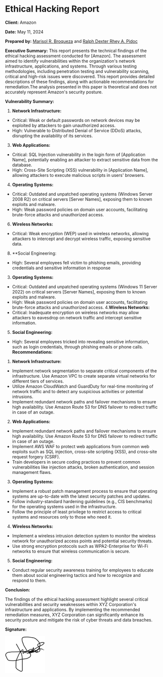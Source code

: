 # Ethical Hacking Report 

**Client:** Amazon

**Date:** May 11, 2024

**Prepared by:** [Marisol R. Broqueza](https://www.facebook.com/marisol.broqueza)  and [Ralph Dexter Rhey A. Pidoc](https://www.facebook.com/dexterpidoc)


**Executive Summary:** This report presents the technical findings of the ethical hacking assessment 
conducted for [Amazon]. The assessment aimed to identify vulnerabilities within the 
organization's network infrastructure, applications, and systems. Through various testing methodologies, 
including penetration testing and vulnerability scanning, critical and high-risk issues were discovered. 
This report provides detailed descriptions of these findings, along with actionable recommendations for 
remediation.The analysis presented in this paper is theoretical and does not accurately represent Amazon's security posture. 

**Vulnerability Summary:**


1. **Network Infrastructure:**
* Critical: Weak or default passwords on network devices may be exploited by attackers to gain unauthorized access.
* High: Vulnerable to Distributed Denial of Service (DDoS) attacks, disrupting the availability of its services.

3. **Web Applications:**
* Critical: SQL Injection vulnerability in the login form of [Application Name], potentially 
  enabling an attacker to extract sensitive data from the database.
* High: Cross-Site Scripting (XSS) vulnerability in [Application Name], allowing attackers to 
  execute malicious scripts in users' browsers.

4. **Operating Systems:**
* Critical: Outdated and unpatched operating systems (Windows Server 2008 R2) on 
  critical servers [Server Names], exposing them to known exploits and malware.
* High: Weak password policies on domain user accounts, facilitating brute-force attacks 
  and unauthorized access.

6. **Wireless Networks:**
* Critical: Weak encryption (WEP) used in wireless networks, allowing attackers to 
  intercept and decrypt wireless traffic, exposing sensitive data.
8. **Social Engineering:
* High: Several employees fell victim to phishing emails, providing credentials and 
  sensitive information in response

3. **Operating Systems:**
* Critical: Outdated and unpatched operating systems (Windows 11 Server 2022) on 
  critical servers [Server Names], exposing them to known exploits and malware.
* High: Weak password policies on domain user accounts, facilitating brute-force attacks 
  and unauthorized access.
4.**Wireless Networks:**
* Critical: Inadequate encryption on wireless networks may allow attackers
  to eavesdrop on network traffic and intercept sensitive information.
5. **Social Engineering:**
* High: Several employees tricked into revealing sensitive information, such as login
      credentials, through phishing emails or phone calls.
**Recommendations:**
1.  **Network Infrastructure:**
* Implement network segmentation to separate critical components of the infrastructure.
  Use Amazon VPC to create separate virtual networks for different tiers of services.
* Utilize Amazon CloudWatch and GuardDuty for real-time monitoring of network traffic and to
  detect any suspicious activities or potential intrusions.
* Implement redundant network paths and failover mechanisms to ensure high availability.
  Use Amazon Route 53 for DNS failover to redirect traffic in case of an outage.
2. **Web Applications:**
* Implement redundant network paths and failover mechanisms to ensure high availability.
  Use Amazon Route 53 for DNS failover to redirect traffic in case of an outage.
* Implement AWS WAF to protect web applications from common web exploits such as SQL injection,
  cross-site scripting (XSS), and cross-site request forgery (CSRF).
* Train developers in secure coding practices to prevent common vulnerabilities like injection attacks,
  broken authentication, and session management flaws.
3. **Operating Systems:**
* Implement a robust patch management process to ensure that operating systems are up-to-date with
  the latest security patches and updates.
* Follow industry-standard hardening guidelines (e.g., CIS benchmarks) for the operating systems used in the infrastructure.
* Follow the principle of least privilege to restrict access to critical systems and resources only to those who need it.
4. **Wireless Networks:**
* Implement a wireless intrusion detection system to monitor the wireless network for unauthorized
  access points and potential security threats.
* Use strong encryption protocols such as WPA2-Enterprise for Wi-Fi networks to ensure that
  wireless communication is secure.
5. **Social Engineering:**
* Conduct regular security awareness training for employees to educate
  them about social engineering tactics and how to recognize and respond to them.

  
**Conclusion:**

The findings of the ethical hacking assessment highlight several critical vulnerabilities and 
security weaknesses within XYZ Corporation's infrastructure and applications. By implementing the 
recommended remediation measures, XYZ Corporation can significantly enhance its security posture and 
mitigate the risk of cyber threats and data breaches.


**Signature:** 

![Signature](signature.png)
